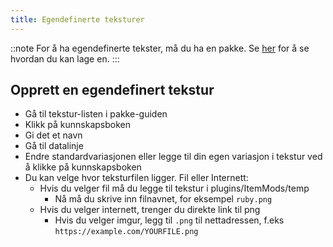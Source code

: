 ```yaml
---
title: Egendefinerte teksturer
---
```


::note For å ha egendefinerte tekster, må du ha en pakke. Se [her](pack#create-a-pack) for å se hvordan du kan lage
en. :::

## Opprett en egendefinert tekstur

* Gå til tekstur-listen i pakke-guiden
* Klikk på kunnskapsboken
* Gi det et navn
* Gå til datalinje
* Endre standardvariasjonen eller legge til din egen variasjon i tekstur ved å klikke på kunnskapsboken
* Du kan velge hvor teksturfilen ligger. Fil eller Internett:
    * Hvis du velger fil må du legge til tekstur i plugins/ItemMods/temp
        * Nå må du skrive inn filnavnet, for eksempel `ruby.png`
    * Hvis du velger internett, trenger du direkte link til png
        * Hvis du velger imgur, legg til `.png` til nettadressen, f.eks `https://example.com/YOURFILE.png`
